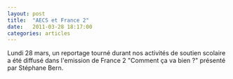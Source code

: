 ```yaml
---
layout: post
title:  "AECS et France 2"
date:   2011-03-28 18:17:00
categories: articles
---
```


Lundi 28 mars, un reportage tourné durant nos activités de soutien scolaire a été diffusé dans l'emission de France 2 "Comment ça va bien ?" présenté par Stéphane Bern.

